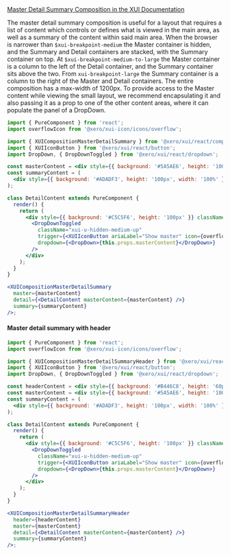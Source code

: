 <!-- Master detail summary -->
<div class="xui-margin-vertical">
	<a href="../section-compositions-masterdetailsummary.html" isDocLink>Master Detail Summary Composition in the XUI Documentation</a>
</div>

The master detail summary composition is useful for a layout that requires a list of content which controls or defines what is viewed in the main area, as well as a summary of the content within said main area. When the browser is narrower than `$xui-breakpoint-medium` the Master container is hidden, and the Summary and Detail containers are stacked, with the Summary container on top. At `$xui-breakpoint-medium-to-large` the Master container is a column to the left of the Detail container, and the Summary container sits above the two. From `xui-breakpoint-large` the Summary container is a column to the right of the Master and Detail containers. The entire composition has a max-width of 1200px. To provide access to the Master content while viewing the small layout, we recommend encapsulating it and also passing it as a prop to one of the other content areas, where it can populate the panel of a DropDown.

```jsx harmony
import { PureComponent } from 'react';
import overflowIcon from '@xero/xui-icon/icons/overflow';

import { XUICompositionMasterDetailSummary } from '@xero/xui/react/compositions';
import { XUIIconButton } from '@xero/xui/react/button';
import DropDown, { DropDownToggled } from '@xero/xui/react/dropdown';

const masterContent = <div style={{ background: '#5A5AE6', height: '100px', width: '100%' }}></div>;
const summaryContent = (
  <div style={{ background: '#ADADF3', height: '100px', width: '100%' }}></div>
);

class DetailContent extends PureComponent {
  render() {
    return (
      <div style={{ background: '#C5C5F6', height: '100px' }} className="xui-padding">
        <DropDownToggled
          className="xui-u-hidden-medium-up"
          trigger={<XUIIconButton ariaLabel="Show master" icon={overflowIcon} />}
          dropdown={<DropDown>{this.props.masterContent}</DropDown>}
        />
      </div>
    );
  }
}

<XUICompositionMasterDetailSummary
  master={masterContent}
  detail={<DetailContent masterContent={masterContent} />}
  summary={summaryContent}
/>;
```

#### Master detail summary with header

```jsx harmony
import { PureComponent } from 'react';
import overflowIcon from '@xero/xui-icon/icons/overflow';

import { XUICompositionMasterDetailSummaryHeader } from '@xero/xui/react/compositions';
import { XUIIconButton } from '@xero/xui/react/button';
import DropDown, { DropDownToggled } from '@xero/xui/react/dropdown';

const headerContent = <div style={{ background: '#B446C8', height: '60px' }}></div>;
const masterContent = <div style={{ background: '#5A5AE6', height: '100px', width: '100%' }}></div>;
const summaryContent = (
  <div style={{ background: '#ADADF3', height: '100px', width: '100%' }}></div>
);

class DetailContent extends PureComponent {
  render() {
    return (
      <div style={{ background: '#C5C5F6', height: '100px' }} className="xui-padding">
        <DropDownToggled
          className="xui-u-hidden-medium-up"
          trigger={<XUIIconButton ariaLabel="Show master" icon={overflowIcon} />}
          dropdown={<DropDown>{this.props.masterContent}</DropDown>}
        />
      </div>
    );
  }
}

<XUICompositionMasterDetailSummaryHeader
  header={headerContent}
  master={masterContent}
  detail={<DetailContent masterContent={masterContent} />}
  summary={summaryContent}
/>;
```

